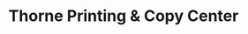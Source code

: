 ---
title: "Thorne Printing & Copy Center"
url: /nampa/thorne-printing-and-copy-center/
shop: copyshop
---